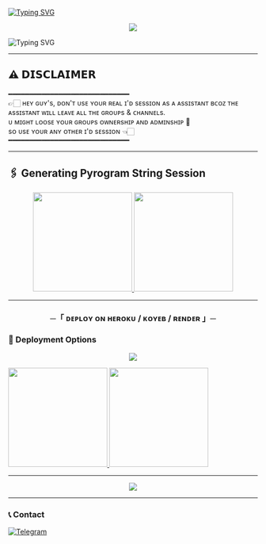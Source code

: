 [![Typing SVG](https://readme-typing-svg.herokuapp.com/?lines=ㅤ+𝚆𝙴𝙻𝙲𝙾𝙼𝙴+𝚃𝙾+𝙽𝙾𝙱𝙸𝚃𝙰+𝙼𝚄𝚂𝙸𝙲+𝚁𝙴𝙿𝙾+;ㅤ+𝚃𝙷𝙸𝚂+𝙸𝚂+𝙰+𝙰𝙳𝚅𝙰𝙽𝙲𝙴+𝙼𝚄𝚂𝙸𝙲+𝙱𝙾𝚃;𝙿𝙾𝚆𝙴𝚁𝙴𝙳+𝙱𝚈+☞+𝙽𝙾𝙱𝙸𝚃𝙰+𝙺𝙸𝙽𝙶+𝙾𝙵+𝚃𝙶)]()

<p align="center">  
 <img src="https://files.catbox.moe/tcz7s6.jpg">
</p>

![Typing SVG](https://readme-typing-svg.herokuapp.com/?lines=𝗙𝗢𝗥𝗞+𝗧𝗛𝗜𝗦+𝗥𝗘𝗣𝗢+𝗕𝗘𝗙𝗢𝗥𝗘+𝗗𝗘𝗣𝗟𝗢𝗬)

---

## ⚠️ 𝗗𝗜𝗦𝗖𝗟𝗔𝗜𝗠𝗘𝗥  

━━━━━━━━━━━━━━━━━━━━━━━━━━━━━  
👉🏻 ʜᴇʏ ɢᴜʏ's, ᴅᴏɴ'ᴛ ᴜsᴇ ʏᴏᴜʀ ʀᴇᴀʟ ɪ'ᴅ sᴇssɪᴏɴ ᴀs ᴀ ᴀssɪsᴛᴀɴᴛ ʙᴄᴏᴢ ᴛʜᴇ ᴀssɪsᴛᴀɴᴛ ᴡɪʟʟ ʟᴇᴀᴠᴇ ᴀʟʟ ᴛʜᴇ ɢʀᴏᴜᴘs & ᴄʜᴀɴɴᴇʟs.  
ᴜ  ᴍɪɢʜᴛ ʟᴏᴏsᴇ ʏᴏᴜʀ ɢʀᴏᴜᴘs ᴏᴡɴᴇʀsʜɪᴘ ᴀɴᴅ ᴀᴅᴍɪɴsʜɪᴘ 🥺  
sᴏ ᴜsᴇ ʏᴏᴜʀ ᴀɴʏ ᴏᴛʜᴇʀ ɪ'ᴅ sᴇssɪᴏɴ 👈🏻  
━━━━━━━━━━━━━━━━━━━━━━━━━━━━━  

---

## 🖇 Generating Pyrogram String Session  

<p align="center">
<a href="https://t.me/StringSesssionGeneratorRobot-Gen">
<img src="https://img.shields.io/badge/TG%20String%20Gen%20Bot-blueviolet?style=for-the-badge&logo=appveyor" width="200""/>
</a>  
<a href="https://t.me/NOBITA_MUSIC_ROBOT">
<img src="https://img.shields.io/badge/NOBITA%20MUSIC%20Bot-blueviolet?style=for-the-badge&logo=appveyor" width="200""/>
</a>
</p>

---

<h3 align="center">    ─「 ᴅᴇᴩʟᴏʏ ᴏɴ ʜᴇʀᴏᴋᴜ / ᴋᴏʏᴇʙ / ʀᴇɴᴅᴇʀ 」─</h3>

### 🚀 Deployment Options  

</h3>

<p align="center"><a href="https://dashboard.heroku.com/new?template=https://github.com/aaadityaaa93/NOBITA_MUSIC"> <img src="https://www.herokucdn.com/deploy/button.svg"></a></p>
</a>

<a href="https://app.koyeb.com/deploy?type=git&repository=github.com/iamnobita09/NOBITA_MUSIC&branch=main&name=nobita-music">
<img src="https://www.koyeb.com/static/images/deploy/button.svg" width="200"/>
</a>

<a href="https://render.com/deploy?repo=https://github.com/iamnobita09/NOBITA_MUSIC">
<img src="https://render.com/images/deploy-to-render-button.svg" width="200"/>
</a>
</p>

---

<p align="center">
<a href="https://t.me/ll_NOBITA_DEFAULTERS_ll">
<img src="https://img.shields.io/badge/-☆𝐃𝐌 𝐓𝐎 𝐍𝐎𝐁𝐈𝐓𝐀%20☆-blue.svg?style=for-the-badge&logo=Telegram">
</a>
</p>

---

### 📞 Contact  
<a href="https://t.me/ll_NOBITA_DEFAULTERS_ll">
<img title="Telegram" src="https://img.shields.io/badge/Telegram-%23000000.svg?&style=for-the-badge&logo=telegram&logoColor=61DAFB">
</a>
